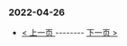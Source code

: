 ### 2022-04-26 
 

- [ < 上一页 ](https://github.com/able8/weibo-hot-record/blob/master/2022-04-25.md) -------- [ 下一页 > ](https://github.com/able8/weibo-hot-record/blob/master/2022-04-27.md)